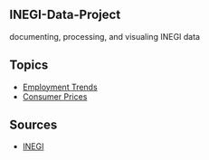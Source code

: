 ## INEGI-Data-Project
documenting, processing, and visualing INEGI data

## Topics
- [Employment Trends]()
- [Consumer Prices]()

## Sources
- [INEGI](http://en.www.inegi.org.mx/temas/)

